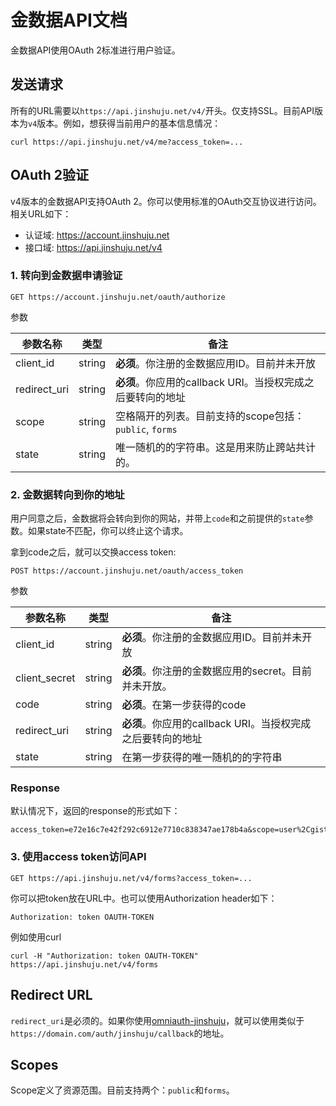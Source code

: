 # 金数据API文档

金数据API使用OAuth 2标准进行用户验证。


## 发送请求

所有的URL需要以`https://api.jinshuju.net/v4/`开头。仅支持SSL。目前API版本为`v4`版本。例如，想获得当前用户的基本信息情况：

    curl https://api.jinshuju.net/v4/me?access_token=...

## OAuth 2验证

v4版本的金数据API支持OAuth 2。你可以使用标准的OAuth交互协议进行访问。相关URL如下：

* 认证域: https://account.jinshuju.net
* 接口域: https://api.jinshuju.net/v4

### 1. 转向到金数据申请验证

    GET https://account.jinshuju.net/oauth/authorize
  
参数

参数名称  | 类型  | 备注
------------- | ------------- | -----------
client_id  | string | **必须**。你注册的金数据应用ID。目前并未开放
redirect_uri  | string | **必须**。你应用的callback URI。当授权完成之后要转向的地址
scope  | string | 空格隔开的列表。目前支持的scope包括：`public`, `forms`
state | string | 唯一随机的的字符串。这是用来防止跨站共计的。

### 2. 金数据转向到你的地址

用户同意之后，金数据将会转向到你的网站，并带上`code`和之前提供的`state`参数。如果state不匹配，你可以终止这个请求。

拿到code之后，就可以交换access token: 

    POST https://account.jinshuju.net/oauth/access_token
    
参数

参数名称  | 类型  | 备注
------------- | ------------- | -----------
client_id  | string | **必须**。你注册的金数据应用ID。目前并未开放
client_secret  | string | **必须**。你注册的金数据应用的secret。目前并未开放。
code  | string | **必须**。在第一步获得的code
redirect_uri  | string | **必须**。你应用的callback URI。当授权完成之后要转向的地址
state | string | 在第一步获得的唯一随机的的字符串

### Response

默认情况下，返回的response的形式如下：

    access_token=e72e16c7e42f292c6912e7710c838347ae178b4a&scope=user%2Cgist&token_type=bearer
    
### 3. 使用access token访问API

    GET https://api.jinshuju.net/v4/forms?access_token=...

你可以把token放在URL中。也可以使用Authorization header如下：

    Authorization: token OAUTH-TOKEN
  
例如使用curl
    
    curl -H "Authorization: token OAUTH-TOKEN" https://api.jinshuju.net/v4/forms
    
## Redirect URL

`redirect_uri`是必须的。如果你使用[omniauth-jinshuju](https://github.com/jinshuju/omniauth-jinshuju)，就可以使用类似于`https://domain.com/auth/jinshuju/callback`的地址。

## Scopes

Scope定义了资源范围。目前支持两个：`public`和`forms`。
    